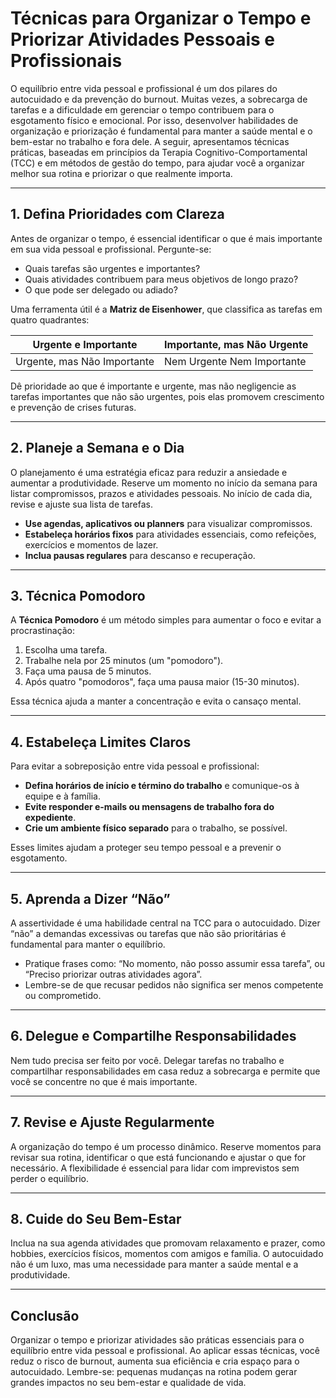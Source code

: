 
# Técnicas para Organizar o Tempo e Priorizar Atividades Pessoais e Profissionais

O equilíbrio entre vida pessoal e profissional é um dos pilares do autocuidado e da prevenção do burnout. Muitas vezes, a sobrecarga de tarefas e a dificuldade em gerenciar o tempo contribuem para o esgotamento físico e emocional. Por isso, desenvolver habilidades de organização e priorização é fundamental para manter a saúde mental e o bem-estar no trabalho e fora dele. A seguir, apresentamos técnicas práticas, baseadas em princípios da Terapia Cognitivo-Comportamental (TCC) e em métodos de gestão do tempo, para ajudar você a organizar melhor sua rotina e priorizar o que realmente importa.

---

## 1. Defina Prioridades com Clareza

Antes de organizar o tempo, é essencial identificar o que é mais importante em sua vida pessoal e profissional. Pergunte-se:

- Quais tarefas são urgentes e importantes?
- Quais atividades contribuem para meus objetivos de longo prazo?
- O que pode ser delegado ou adiado?

Uma ferramenta útil é a **Matriz de Eisenhower**, que classifica as tarefas em quatro quadrantes:

| Urgente e Importante | Importante, mas Não Urgente |
|----------------------|-----------------------------|
| Urgente, mas Não Importante | Nem Urgente Nem Importante |

Dê prioridade ao que é importante e urgente, mas não negligencie as tarefas importantes que não são urgentes, pois elas promovem crescimento e prevenção de crises futuras.

---

## 2. Planeje a Semana e o Dia

O planejamento é uma estratégia eficaz para reduzir a ansiedade e aumentar a produtividade. Reserve um momento no início da semana para listar compromissos, prazos e atividades pessoais. No início de cada dia, revise e ajuste sua lista de tarefas.

- **Use agendas, aplicativos ou planners** para visualizar compromissos.
- **Estabeleça horários fixos** para atividades essenciais, como refeições, exercícios e momentos de lazer.
- **Inclua pausas regulares** para descanso e recuperação.

---

## 3. Técnica Pomodoro

A **Técnica Pomodoro** é um método simples para aumentar o foco e evitar a procrastinação:

1. Escolha uma tarefa.
2. Trabalhe nela por 25 minutos (um "pomodoro").
3. Faça uma pausa de 5 minutos.
4. Após quatro "pomodoros", faça uma pausa maior (15-30 minutos).

Essa técnica ajuda a manter a concentração e evita o cansaço mental.

---

## 4. Estabeleça Limites Claros

Para evitar a sobreposição entre vida pessoal e profissional:

- **Defina horários de início e término do trabalho** e comunique-os à equipe e à família.
- **Evite responder e-mails ou mensagens de trabalho fora do expediente**.
- **Crie um ambiente físico separado** para o trabalho, se possível.

Esses limites ajudam a proteger seu tempo pessoal e a prevenir o esgotamento.

---

## 5. Aprenda a Dizer “Não”

A assertividade é uma habilidade central na TCC para o autocuidado. Dizer “não” a demandas excessivas ou tarefas que não são prioritárias é fundamental para manter o equilíbrio.

- Pratique frases como: “No momento, não posso assumir essa tarefa”, ou “Preciso priorizar outras atividades agora”.
- Lembre-se de que recusar pedidos não significa ser menos competente ou comprometido.

---

## 6. Delegue e Compartilhe Responsabilidades

Nem tudo precisa ser feito por você. Delegar tarefas no trabalho e compartilhar responsabilidades em casa reduz a sobrecarga e permite que você se concentre no que é mais importante.

---

## 7. Revise e Ajuste Regularmente

A organização do tempo é um processo dinâmico. Reserve momentos para revisar sua rotina, identificar o que está funcionando e ajustar o que for necessário. A flexibilidade é essencial para lidar com imprevistos sem perder o equilíbrio.

---

## 8. Cuide do Seu Bem-Estar

Inclua na sua agenda atividades que promovam relaxamento e prazer, como hobbies, exercícios físicos, momentos com amigos e família. O autocuidado não é um luxo, mas uma necessidade para manter a saúde mental e a produtividade.

---

## Conclusão

Organizar o tempo e priorizar atividades são práticas essenciais para o equilíbrio entre vida pessoal e profissional. Ao aplicar essas técnicas, você reduz o risco de burnout, aumenta sua eficiência e cria espaço para o autocuidado. Lembre-se: pequenas mudanças na rotina podem gerar grandes impactos no seu bem-estar e qualidade de vida.

```
